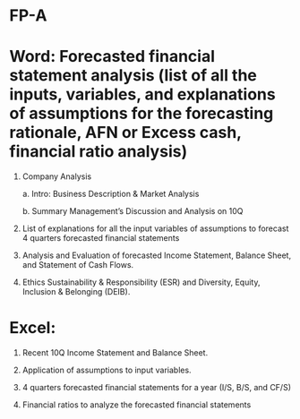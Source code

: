 # FP-A

# Word: Forecasted financial statement analysis (list of all the inputs, variables, and explanations of assumptions for the forecasting rationale, AFN or Excess cash, financial ratio analysis)

1) Company Analysis

   a. Intro: Business Description & Market Analysis 

   b. Summary Management’s Discussion and Analysis on 10Q

2) List of explanations for all the input variables of assumptions to forecast 4 quarters forecasted financial statements

3) Analysis and Evaluation of forecasted Income Statement, Balance Sheet, and Statement of Cash Flows. 

4) Ethics Sustainability & Responsibility (ESR) and Diversity, Equity, Inclusion & Belonging (DEIB).


# Excel:
1) Recent 10Q Income Statement and Balance Sheet.

2) Application of assumptions to input variables.

3) 4 quarters forecasted financial statements for a year (I/S, B/S, and CF/S)

4) Financial ratios to analyze the forecasted financial statements
